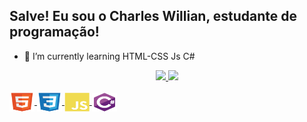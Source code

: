## Salve! Eu sou o Charles Willian, estudante de programação!


- 🌱 I’m currently learning HTML-CSS Js C#

<div align="center">
  <a href="https://github.com/charleswillian">
  <img height="180em" src="https://github-readme-stats.vercel.app/api?username=charleswillian&show_icons=true&theme=dracula&include_all_commits=true&count_private=true"/>
  <img height="180em" src="https://github-readme-stats.vercel.app/api/top-langs/?username=charleswillian&layout=compact&langs_count=7&theme=dracula"/>
    
</div>
<div style="display: inline_block"><br>

  <img align="center" alt="Charles-HTML" height="30" width="40" src="https://raw.githubusercontent.com/devicons/devicon/master/icons/html5/html5-original.svg">
  <img align="center" alt="Charles-CSS" height="30" width="40" src="https://raw.githubusercontent.com/devicons/devicon/master/icons/css3/css3-original.svg">
    <img align="center" alt="Charles-Js" height="30" width="40" src="https://raw.githubusercontent.com/devicons/devicon/master/icons/javascript/javascript-plain.svg">
  <img align="center" alt="Charles-Csharp" height="30" width="40" src="https://raw.githubusercontent.com/devicons/devicon/master/icons/csharp/csharp-original.svg">
  
</div>
